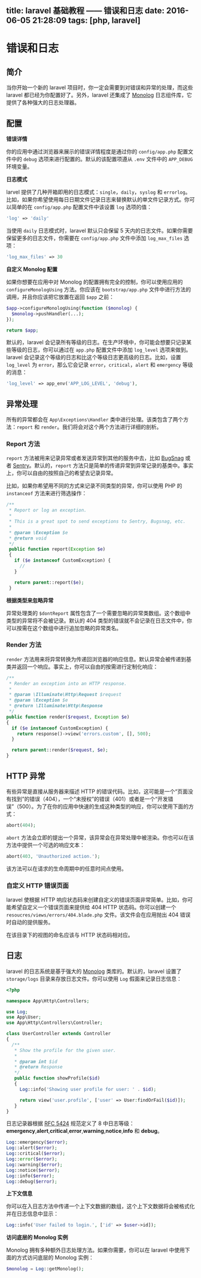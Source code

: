 title: laravel 基础教程 —— 错误和日志
date: 2016-06-05 21:28:09
tags: [php, laravel]
---

# 错误和日志

## 简介

当你开始一个新的 laravel 项目时，你一定会需要到对错误和异常的处理，而这些 laravel 都已经为你配置好了。另外，laravel 还集成了 [Monolog](https://github.com/Seldaek/monolog) 日志组件库，它提供了各种强大的日志处理器。

## 配置

**错误详情**

你的应用中通过浏览器来展示的错误详情程度是通过你的 `config/app.php` 配置文件中的 `debug` 选项来进行配置的。默认的该配置项遵从 `.env` 文件中的 `APP_DEBUG` 环境变量。

**日志模式**

larvel 提供了几种开箱即用的日志模式：`single`，`daily`，`syslog` 和 `errorlog`。比如，如果你希望使用每日日期文件记录日志来替换默认的单文件记录方式。你可以简单的在 `config/app.php` 配置文件中该设置 `log` 选项的值：

```php
'log' => 'daily'
```

当使用 `daily` 日志模式时，laravel 默认只会保留 5 天内的日志文件。如果你需要保留更多的日志文件，你需要在 `config/app.php` 文件中添加 `log_max_files` 选项：

```php
'log_max_files' => 30
```

**自定义 Monolog 配置**

如果你想要在应用中对 Monolog 的配置拥有完全的控制，你可以使用应用的 `configureMonologUsing` 方法。你应该在 `bootstrap/app.php` 文件中进行方法的调用，并且你应该把它放置在返回 `$app` 之前：

```php
$app->configureMonologUsing(function ($monolog) {
  $monolog->pushHandler(...); 
});

return $app;
```

默认的，laravel 会记录所有等级的日志。在生产环境中，你可能会想要只记录某些等级的日志，你可以通过在 `app.php` 配置文件中添加 `log_level` 选项来做到。laravel 会记录这个等级的日志和比这个等级日志更高级的日志。比如，设置 `log_level` 为 `error`，那么它会记录 `error`，`critical`，`alert` 和 `emergency` 等级的消息：

```php
'log_level' => app_env('APP_LOG_LEVEL', 'debug'),
```

## 异常处理

所有的异常都会在 `App\Exceptions\Handler` 类中进行处理。该类包含了两个方法：`report` 和 `render`。我们将会对这个两个方法进行详细的剖析。

### Report 方法

`report` 方法被用来记录异常或者发送异常到其他的服务中去，比如 [BugSnag](https://bugsnag.com/) 或者 [Sentry](https://github.com/getsentry/sentry-laravel)。默认的，`report` 方法只是简单的传递异常到异常记录的基类中。事实上，你可以自由的按照自己的希望去记录异常。

比如，如果你希望用不同的方式来记录不同类型的异常，你可以使用 PHP 的 `instanceof` 方法来进行筛选操作：

```php
/**
 * Report or log an exception.
 *
 * This is a great spot to send exceptions to Sentry, Bugsnag, etc.
 *
 * @param \Exception $e
 * @return void
 */
 public function report(Exception $e)
 {
   if ($e instanceof CustomException) {
     //
   }

   return parent::report($e);
 }
```

**根据类型来忽略异常**

异常处理类的 `$dontReport` 属性包含了一个需要忽略的异常类数组。这个数组中类型的异常将不会被记录。默认的 404 类型的错误就不会记录在日志文件中，你可以按需在这个数组中进行追加忽略的异常类名。

### Render 方法

`render` 方法用来将异常转换为传递回浏览器的响应信息。默认异常会被传递到基类并返回一个响应。事实上，你可以自由的按需进行定制化响应：

```php
/**
 * Render an exception into an HTTP response.
 *
 * @param \Illuminate\Http\Request $request
 * @param \Exception $e
 * @return \Illuminate\Http\Response
 */
public function render($request, Exception $e)
{
  if ($e instanceof CustomException) {
    return response()->view('errors.custom', [], 500);
  }

  return parent::render($request, $e);
}
```

## HTTP 异常

有些异常是直接从服务器来描述 HTTP 的错误代码。比如，这可能是一个“页面没有找到”的错误（404），一个“未授权”的错误（401）或者是一个“开发错误”（500）。为了在你的应用中快速的生成这种类型的响应，你可以使用下面的方式：

```php
abort(404);
```

`abort` 方法会立即的提出一个异常，该异常会在异常处理中被渲染。你也可以在该方法中提供一个可选的响应文本：

```php
abort(403, 'Unauthorized action.');
```

该方法可以在请求的生命周期中的任意时间点使用。

### 自定义 HTTP 错误页面

laravel 使根据 HTTP 响应状态码来创建自定义的错误页面非常简单。比如，你可能希望自定义一个错误页面来提供给 404 HTTP 状态码。你可以创建一个 `resoucres/views/errors/404.blade.php` 文件。该文件会在应用抛出 404 错误时自动的提供服务。

在该目录下的视图的命名应该与 HTTP 状态码相对应。

## 日志

laravel 的日志系统是基于强大的 [Monolog](http://github.com/seldaek/monolog) 类库的。默认的，laravel 设置了 `storage/logs` 目录来存放日志文件。你可以使用 `Log` 假面来记录日志信息：

```php
<?php

namespace App\Http\Controllers;

use Log;
use App\User;
use App\Http\Controllers\Controller;

class UserController extends Controller 
{
  /**
   * Show the profile for the given user.
   * 
   * @param int $id
   * @return Response
   */
   public function showProfile($id)
   {
     Log::info('Showing user profile for user: ' . $id);

     return view('user.profile', ['user' => User:findOrFail($id)]);
   }
}
```

日志记录器根据 [RFC 5424](http://tools.ietf.org/html/rfc5424) 规范定义了 8 中日志等级：**emergency**,**alert**,**critical**,**error**,**warning**,**notice**,**info** 和 **debug**。

```php
Log::emergency($error);
Log::alert($error);
Log::critical($error);
Log::error($error);
Log::warning($error);
Log::notice($error);
Log::info($error);
Log::debug($error);
```

**上下文信息**

你可以在入日志方法中传递一个上下文数据的数组，这个上下文数据将会被格式化并在日志信息中显示：

```php
Log::info('User failed to login.', ['id' => $user->id]);
```

**访问底层的 Monolog 实例**

Monolog 拥有多种额外日志处理方法。如果你需要，你可以在 laravel 中使用下面的方式访问底层的 Monolog 实例：

```php
$monolog = Log::getMonolog();
```